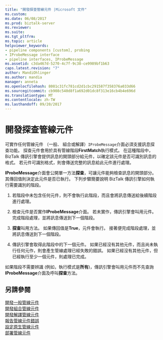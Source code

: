 ```yaml
---
title: "開發探查管線元件 |Microsoft 文件"
ms.custom: 
ms.date: 06/08/2017
ms.prod: biztalk-server
ms.reviewer: 
ms.suite: 
ms.tgt_pltfrm: 
ms.topic: article
helpviewer_keywords:
- pipeline components [custom], probing
- IProbeMessage interface
- pipeline interfaces, IProbeMessage
ms.assetid: c3da467d-5270-4c7f-9c38-ce9989bf1b63
caps.latest.revision: "7"
author: MandiOhlinger
ms.author: mandia
manager: anneta
ms.openlocfilehash: 8081c31fc781cd2d1cbc291587f358376a033d66
ms.sourcegitcommit: cb908c540d8f1a692d01dc8f313e16cb4b4e696d
ms.translationtype: MT
ms.contentlocale: zh-TW
ms.lasthandoff: 09/20/2017
---
```

# <a name="developing-a-probing-pipeline-component"></a>開發探查管線元件
可實作任何管線元件 （一般、 組合或解譯）`IProbeMessage`介面必須支援訊息探查功能。 探查元件會用於具有管線階段**FirstMatch**執行模式。 在這種階段中，BizTalk 傳訊引擎會提供訊息的開頭部分給元件，以確定該元件是否可識別訊息的格式。 若元件可識別格式，則會傳送完整的訊息給此元件進行處理。  
  
 **IProbeMessage**介面會公開單一方法**探查**，可讓元件能夠檢查訊息的開頭部分。 其傳回值則決定此元件是否已執行。 下列步驟簡要說明 BizTalk 傳訊引擎如何執行需要識別的階段。  
  
1.  若階段中未包含任何元件，則不會執行此階段，而且會將訊息傳送給後續階段進行處理。  
  
2.  檢查元件是否實作**IProbeMessage**介面。 若未實作，傳訊引擎會叫用元件。 完成階段處理，並將訊息傳送到下一個階段。  
  
3.  **探查**叫用方法。 如果傳回值是**True**，元件會執行。 接著便完成階段處理，並將訊息傳送到下一個階段。  
  
4.  傳訊引擎會取得此階段中的下一個元件。 如果已經沒有其他元件，而且尚未執行任何元作，則會產生管線處理已經失敗的錯誤。 如果已經沒有其他元件，但已經執行至少一個元件，則處理已完成。  
  
 如果階段不需要辨識 (例如，執行模式是**所有**)，傳訊引擎會叫用元件而不先查詢**IProbeMessage**介面及呼叫**探查**方法。  
  
## <a name="see-also"></a>另請參閱  
 [開發一般管線元件](../core/developing-a-general-pipeline-component.md)   
 [開發組合管線元件](../core/developing-an-assembling-pipeline-component.md)   
 [開發解譯管線元件](../core/developing-a-disassembling-pipeline-component.md)   
 [報告管線元件錯誤](../core/reporting-errors-from-pipeline-components.md)   
 [設定原生管線元件](../core/configuring-native-pipeline-components.md)   
 [部署管線元件](../core/deploying-pipeline-components.md)